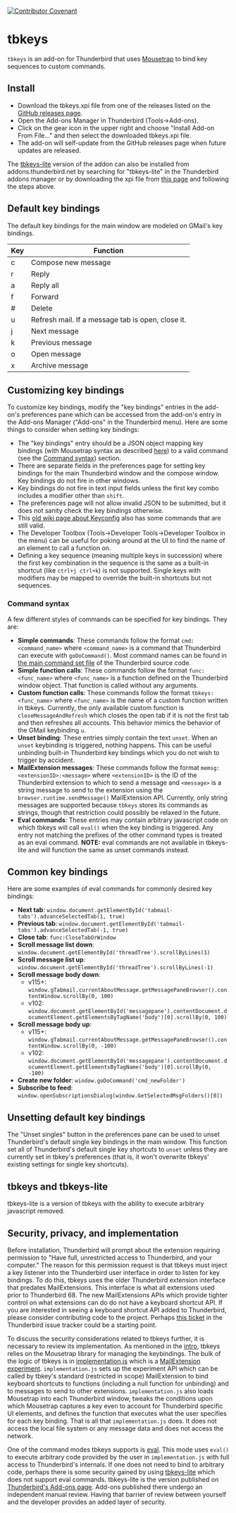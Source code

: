 [![Contributor Covenant](https://img.shields.io/badge/Contributor%20Covenant-v2.0%20adopted-ff69b4.svg)](code_of_conduct.md)

# <a name="intro"></a>tbkeys

`tbkeys` is an add-on for Thunderbird that uses [Mousetrap](https://craig.is/killing/mice) to bind key sequences to custom commands.

## Install

- Download the tbkeys.xpi file from one of the releases listed on the [GitHub releases page](https://github.com/willsALMANJ/tbkeys/releases).
- Open the Add-ons Manager in Thunderbird (Tools->Add-ons).
- Click on the gear icon in the upper right and choose "Install Add-on From File..." and then select the downloaded tbkeys.xpi file.
- The add-on will self-update from the GitHub releases page when future updates are released.

The [tbkeys-lite](#tbkeys-lite) version of the addon can also be installed from addons.thunderbird.net by searching for "tbkeys-lite" in the Thunderbird addons manager or by downloading the xpi file from [this page](https://addons.thunderbird.net/en-US/thunderbird/addon/tbkeys-lite/) and following the steps above.

## Default key bindings

The default key bindings for the main window are modeled on GMail's key bindings.

| Key | Function                                          |
| --- | ------------------------------------------------- |
| c   | Compose new message                               |
| r   | Reply                                             |
| a   | Reply all                                         |
| f   | Forward                                           |
| #   | Delete                                            |
| u   | Refresh mail. If a message tab is open, close it. |
| j   | Next message                                      |
| k   | Previous message                                  |
| o   | Open message                                      |
| x   | Archive message                                   |

## Customizing key bindings

To customize key bindings, modify the "key bindings" entries in the add-on's preferences pane which can be accessed from the add-on's entry in the Add-ons Manager ("Add-ons" in the Thunderbird menu).
Here are some things to consider when setting key bindings:

- The "key bindings" entry should be a JSON object mapping key bindings (with Mousetrap syntax as described [here](https://craig.is/killing/mice)) to a valid command (see the [Command syntax](#command-syntax)) section.
- There are separate fields in the preferences page for setting key bindings for the main Thunderbird window and the compose window.
  Key bindings do not fire in other windows.
- Key bindings do not fire in text input fields unless the first key combo includes a modifier other than `shift`.
- The preferences page will not allow invalid JSON to be submitted, but it does not sanity check the key bindings otherwise.
- This [old wiki page about Keyconfig](http://kb.mozillazine.org/Keyconfig_extension:_Thunderbird) also has some commands that are still valid.
- The Developer Toolbox (Tools->Developer Tools->Developer Toolbox in the menu) can be useful for poking around at the UI to find the name of an element to call a function on.
- Defining a key sequence (meaning multiple keys in succession) where the first key combination in the sequence is the same as a built-in shortcut (like `ctrl+j ctrl+k`) is not supported.
  Single keys with modifiers may be mapped to override the built-in shortcuts but not sequences.

### Command syntax

A few different styles of commands can be specified for key bindings.
They are:

- **Simple commands**: These commands follow the format `cmd:<command_name>` where `<command_name>` is a command that Thunderbird can execute with `goDoCommand()`.
  Most command names can be found in [the main command set file](https://hg.mozilla.org/comm-central/file/tip/mail/base/content/mainCommandSet.inc.xhtml) of the Thunderbird source code.
- **Simple function calls**: These commands follow the format `func:<func_name>` where `<func_name>` is a function defined on the Thunderbird window object.
  That function is called without any arguments.
- **Custom function calls**: These commands follow the format `tbkeys:<func_name>` where `<func_name>` is the name of a custom function written in tbkeys.
  Currently, the only available custom function is `closeMessageAndRefresh` which closes the open tab if it is not the first tab and then refreshes all accounts.
  This behavior mimics the behavior of the GMail keybinding `u`.
- **Unset binding**: These entries simply contain the text `unset`.
  When an `unset` keybinding is triggered, nothing happens.
  This can be useful unbinding built-in Thunderbird key bindings which you do not wish to trigger by accident.
- **MailExtension messages**: These commands follow the format `memsg:<extensionID>:<message>` where `<extensionID>` is the ID of the Thunderbird extension to which to send a message and `<message>` is a string message to send to the extension using the `browser.runtime.sendMessage()` MailExtension API.
  Currently, only string messages are supported because `tbkeys` stores its commands as strings, though that restriction could possibly be relaxed in the future.
- <a name="eval"></a>**Eval commands**: These entries may contain arbitrary javascript code on which tbkeys will call `eval()` when the key binding is triggered.
  Any entry not matching the prefixes of the other command types is treated as an eval command.
  **NOTE:** eval commands are not available in tbkeys-lite and will function the same as unset commands instead.

## Common key bindings

Here are some examples of eval commands for commonly desired key bindings:

- **Next tab**: `window.document.getElementById('tabmail-tabs').advanceSelectedTab(1, true)`
- **Previous tab**: `window.document.getElementById('tabmail-tabs').advanceSelectedTab(-1, true)`
- **Close tab**: `func:CloseTabOrWindow`
- **Scroll message list down**: `window.document.getElementById('threadTree').scrollByLines(1)`
- **Scroll message list up**: `window.document.getElementById('threadTree').scrollByLines(-1)`
- **Scroll message body down**:
    - v115+: `window.gTabmail.currentAboutMessage.getMessagePaneBrowser().contentWindow.scrollBy(0, 100)`
    - v102: `window.document.getElementById('messagepane').contentDocument.documentElement.getElementsByTagName('body')[0].scrollBy(0, 100)`
- **Scroll message body up**:
    - v115+: `window.gTabmail.currentAboutMessage.getMessagePaneBrowser().contentWindow.scrollBy(0, -100)`
    - v102: `window.document.getElementById('messagepane').contentDocument.documentElement.getElementsByTagName('body')[0].scrollBy(0, -100)`
- **Create new folder**: `window.goDoCommand('cmd_newFolder')`
- **Subscribe to feed**: `window.openSubscriptionsDialog(window.GetSelectedMsgFolders()[0])`

## Unsetting default key bindings

The "Unset singles" button in the preferences pane can be used to unset Thunderbird's default single key bindings in the main window.
This function set all of Thunderbird's default single key shortcuts to `unset` unless they are currently set in tbkey's preferences (that is, it won't overwrite tbkeys' existing settings for single key shortcuts).

## <a name="tbkeys-lite"></a>tbkeys and tbkeys-lite

tbkeys-lite is a version of tbkeys with the ability to execute arbitrary javascript removed.

## Security, privacy, and implementation

Before installation, Thunderbird will prompt about the extension requiring permission to "Have full, unrestricted access to Thunderbird, and your computer."
The reason for this permission request is that tbkeys must inject a key listener into the Thunderbird user interface in order to listen for key bindings.
To do this, tbkeys uses the older Thunderbird extension interface that predates MailExtensions.
This interface is what all extensions used prior to Thunderbird 68.
The new MailExtensions APIs which provide tighter control on what extensions can do do not have a keyboard shortcut API.
If you are interested in seeing a keyboard shortcut API added to Thunderbird, please consider contributing code to the project.
Perhaps [this ticket](https://bugzilla.mozilla.org/show_bug.cgi?id=1591730) in the Thunderbird issue tracker could be a starting point.

To discuss the security considerations related to tbkeys further, it is necessary to review its implementation.
As mentioned in the [intro](#intro), tbkeys relies on the Mousetrap library for managing the keybindings.
The bulk of the logic of tbkeys is in [implementation.js](addon/implementation.js) which is a [MailExtension experiment](https://developer.thunderbird.net/add-ons/mailextensions/experiments).
`implementation.js` sets up the experiment API which can be called by tbkey's standard (restricted in scope) MailExtension to bind keyboard shortcuts to functions (including a null function for unbinding) and to messages to send to other extensions.
`implementation.js` also loads Mousetrap into each Thunderbird window, tweaks the conditions upon which Mousetrap captures a key even to account for Thunderbird specific UI elements, and defines the function that executes what the user specifies for each key binding.
That is all that `implementation.js` does.
It does not access the local file system or any message data and does not access the network.

One of the command modes tbkeys supports is [eval](#eval).
This mode uses `eval()` to execute arbitrary code provided by the user in `implementation.js` with full access to Thunderbird's internals.
If one does not need to bind to arbitrary code, perhaps there is some security gained by using [tbkeys-lite](#tbkeys-lite) which does not support eval commands.
tbkeys-lite is the version published on [Thunderbird's Add-ons page](https://addons.thunderbird.net/en-US/thunderbird/addon/tbkeys-lite/).
Add-ons published there undergo an independent manual review.
Having that barrier of review between yourself and the developer provides an added layer of security.
